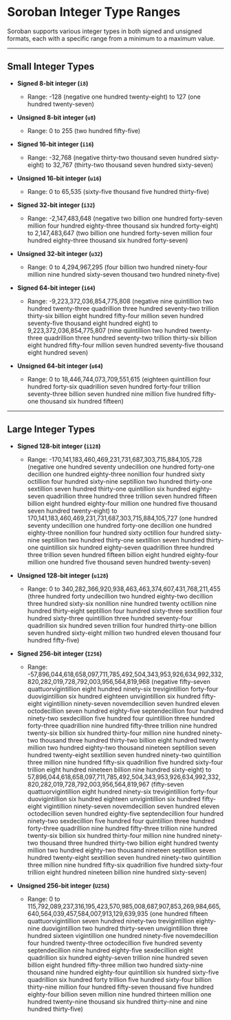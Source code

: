 # Soroban Integer Type Ranges

Soroban supports various integer types in both signed and unsigned formats, each with a specific range from a minimum to a maximum value.

---

## Small Integer Types

- **Signed 8-bit integer (`i8`)**
  - Range: -128 (negative one hundred twenty-eight) to 127 (one hundred twenty-seven)

- **Unsigned 8-bit integer (`u8`)**
  - Range: 0 to 255 (two hundred fifty-five)

- **Signed 16-bit integer (`i16`)**
  - Range: -32,768 (negative thirty-two thousand seven hundred sixty-eight) to 32,767 (thirty-two thousand seven hundred sixty-seven)

- **Unsigned 16-bit integer (`u16`)**
  - Range: 0 to 65,535 (sixty-five thousand five hundred thirty-five)

- **Signed 32-bit integer (`i32`)**
  - Range: -2,147,483,648 (negative two billion one hundred forty-seven million four hundred eighty-three thousand six hundred forty-eight) to 2,147,483,647 (two billion one hundred forty-seven million four hundred eighty-three thousand six hundred forty-seven)

- **Unsigned 32-bit integer (`u32`)**
  - Range: 0 to 4,294,967,295 (four billion two hundred ninety-four million nine hundred sixty-seven thousand two hundred ninety-five)

- **Signed 64-bit integer (`i64`)**
  - Range: -9,223,372,036,854,775,808 (negative nine quintillion two hundred twenty-three quadrillion three hundred seventy-two trillion thirty-six billion eight hundred fifty-four million seven hundred seventy-five thousand eight hundred eight) to 9,223,372,036,854,775,807 (nine quintillion two hundred twenty-three quadrillion three hundred seventy-two trillion thirty-six billion eight hundred fifty-four million seven hundred seventy-five thousand eight hundred seven)

- **Unsigned 64-bit integer (`u64`)**
  - Range: 0 to 18,446,744,073,709,551,615 (eighteen quintillion four hundred forty-six quadrillion seven hundred forty-four trillion seventy-three billion seven hundred nine million five hundred fifty-one thousand six hundred fifteen)

---

## Large Integer Types

- **Signed 128-bit integer (`i128`)**
  - Range: -170,141,183,460,469,231,731,687,303,715,884,105,728 (negative one hundred seventy undecillion one hundred forty-one decillion one hundred eighty-three nonillion four hundred sixty octillion four hundred sixty-nine septillion two hundred thirty-one sextillion seven hundred thirty-one quintillion six hundred eighty-seven quadrillion three hundred three trillion seven hundred fifteen billion eight hundred eighty-four million one hundred five thousand seven hundred twenty-eight) to 170,141,183,460,469,231,731,687,303,715,884,105,727 (one hundred seventy undecillion one hundred forty-one decillion one hundred eighty-three nonillion four hundred sixty octillion four hundred sixty-nine septillion two hundred thirty-one sextillion seven hundred thirty-one quintillion six hundred eighty-seven quadrillion three hundred three trillion seven hundred fifteen billion eight hundred eighty-four million one hundred five thousand seven hundred twenty-seven)

- **Unsigned 128-bit integer (`u128`)**
  - Range: 0 to 340,282,366,920,938,463,463,374,607,431,768,211,455 (three hundred forty undecillion two hundred eighty-two decillion three hundred sixty-six nonillion nine hundred twenty octillion nine hundred thirty-eight septillion four hundred sixty-three sextillion four hundred sixty-three quintillion three hundred seventy-four quadrillion six hundred seven trillion four hundred thirty-one billion seven hundred sixty-eight million two hundred eleven thousand four hundred fifty-five)

- **Signed 256-bit integer (`I256`)**
  - Range: -57,896,044,618,658,097,711,785,492,504,343,953,926,634,992,332,820,282,019,728,792,003,956,564,819,968 (negative fifty-seven quattuorvigintillion eight hundred ninety-six trevigintillion forty-four duovigintillion six hundred eighteen unvigintillion six hundred fifty-eight vigintillion ninety-seven novemdecillion seven hundred eleven octodecillion seven hundred eighty-five septendecillion four hundred ninety-two sexdecillion five hundred four quintillion three hundred forty-three quadrillion nine hundred fifty-three trillion nine hundred twenty-six billion six hundred thirty-four million nine hundred ninety-two thousand three hundred thirty-two billion eight hundred twenty million two hundred eighty-two thousand nineteen septillion seven hundred twenty-eight sextillion seven hundred ninety-two quintillion three million nine hundred fifty-six quadrillion five hundred sixty-four trillion eight hundred nineteen billion nine hundred sixty-eight) to 57,896,044,618,658,097,711,785,492,504,343,953,926,634,992,332,820,282,019,728,792,003,956,564,819,967 (fifty-seven quattuorvigintillion eight hundred ninety-six trevigintillion forty-four duovigintillion six hundred eighteen unvigintillion six hundred fifty-eight vigintillion ninety-seven novemdecillion seven hundred eleven octodecillion seven hundred eighty-five septendecillion four hundred ninety-two sexdecillion five hundred four quintillion three hundred forty-three quadrillion nine hundred fifty-three trillion nine hundred twenty-six billion six hundred thirty-four million nine hundred ninety-two thousand three hundred thirty-two billion eight hundred twenty million two hundred eighty-two thousand nineteen septillion seven hundred twenty-eight sextillion seven hundred ninety-two quintillion three million nine hundred fifty-six quadrillion five hundred sixty-four trillion eight hundred nineteen billion nine hundred sixty-seven)

- **Unsigned 256-bit integer (`U256`)**
  - Range: 0 to 115,792,089,237,316,195,423,570,985,008,687,907,853,269,984,665,640,564,039,457,584,007,913,129,639,935 (one hundred fifteen quattuorvigintillion seven hundred ninety-two trevigintillion eighty-nine duovigintillion two hundred thirty-seven unvigintillion three hundred sixteen vigintillion one hundred ninety-five novemdecillion four hundred twenty-three octodecillion five hundred seventy septendecillion nine hundred eighty-five sexdecillion eight quadrillion six hundred eighty-seven trillion nine hundred seven billion eight hundred fifty-three million two hundred sixty-nine thousand nine hundred eighty-four quintillion six hundred sixty-five quadrillion six hundred forty trillion five hundred sixty-four billion thirty-nine million four hundred fifty-seven thousand five hundred eighty-four billion seven million nine hundred thirteen million one hundred twenty-nine thousand six hundred thirty-nine and nine hundred thirty-five)
